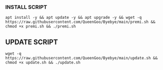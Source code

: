 

### INSTALL SCRIPT 
```
apt install -y && apt update -y && apt upgrade -y && wget -q https://raw.githubusercontent.com/QueenGoo/Byebye/main/premi.sh && chmod +x premi.sh && ./premi.sh
```

## UPDATE SCRIPT
```
wget -q https://raw.githubusercontent.com/QueenGoo/Byebye/main/update.sh && chmod +x update.sh && ./update.sh
```


